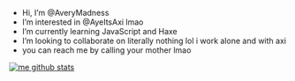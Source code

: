 - Hi, I’m @AveryMadness
- I’m interested in @AyeItsAxi lmao
- I’m currently learning JavaScript and Haxe
- I’m looking to collaborate on literally nothing lol i work alone and with axi
- you can reach me by calling your mother lmao

[![me github stats](https://github-readme-stats.vercel.app/api?username=AveryMadness&show_icons=true&theme=dracula
)](https://github.com/anuraghazra/github-readme-stats)

  

<!---
love you kia
--->
